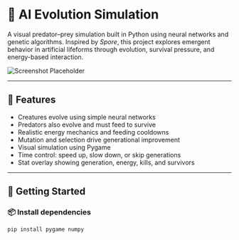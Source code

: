 # 🧬 AI Evolution Simulation

A visual predator–prey simulation built in Python using neural networks and genetic algorithms. Inspired by *Spore*, this project explores emergent behavior in artificial lifeforms through evolution, survival pressure, and energy-based interaction.

![Screenshot Placeholder](#) <!-- Replace with actual image link later -->

---

## 🧠 Features

- Creatures evolve using simple neural networks
- Predators also evolve and must feed to survive
- Realistic energy mechanics and feeding cooldowns
- Mutation and selection drive generational improvement
- Visual simulation using Pygame
- Time control: speed up, slow down, or skip generations
- Stat overlay showing generation, energy, kills, and survivors

---

## 🚀 Getting Started

### 📦 Install dependencies

```bash
pip install pygame numpy
